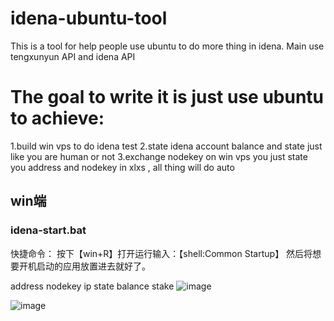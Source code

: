 # idena-ubuntu-tool
This is a tool for help people use ubuntu to do more thing in idena.
Main use tengxunyun API and idena API
# The goal to write it is just use ubuntu to achieve:
1.build win vps to do idena test
2.state idena account balance and state just like you are human or not
3.exchange nodekey on win vps
you just state you address and nodekey in xlxs , all thing will do auto
## win端
### idena-start.bat
快捷命令：
按下【win+R】打开运行输入：【shell:Common Startup】
然后将想要开机启动的应用放置进去就好了。

					
address	nodekey	ip	state	balance	stake
![image](https://github.com/weiliali/idena-ubuntu-tool/assets/46802173/f9a60abc-8263-4515-9876-1975d1be1e19)

![image](https://github.com/weiliali/idena-ubuntu-tool/assets/46802173/c2670f43-e59e-49e4-b8a3-0405b21f3f8d)
